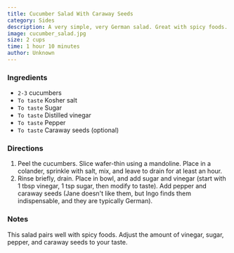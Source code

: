```yaml
---
title: Cucumber Salad With Caraway Seeds
category: Sides
description: A very simple, very German salad. Great with spicy foods.
image: cucumber_salad.jpg
size: 2 cups
time: 1 hour 10 minutes
author: Unknown
---
```


### Ingredients

* `2-3` cucumbers
* `To taste` Kosher salt
* `To taste` Sugar
* `To taste` Distilled vinegar
* `To taste` Pepper
* `To taste` Caraway seeds (optional)

### Directions

1. Peel the cucumbers. Slice wafer-thin using a mandoline. Place in a colander, sprinkle with salt, mix, and leave to drain for at least an hour.
2. Rinse briefly, drain. Place in bowl, and add sugar and vinegar (start with 1 tbsp vinegar, 1 tsp sugar, then modify to taste). Add pepper and caraway seeds (Jane doesn't like them, but Ingo finds them indispensable, and they are typically German).

### Notes

This salad pairs well with spicy foods. Adjust the amount of vinegar, sugar, pepper, and caraway seeds to your taste.